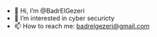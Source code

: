 - 👋 Hi, I’m @BadrElGezeri
- 👀 I’m interested in cyber securicty
- 📫 How to reach me: badrelgezeri@gmail.com

<!---
BadrElGezeri/BadrElGezeri is a ✨ special ✨ repository because its `README.md` (this file) appears on your GitHub profile.
You can click the Preview link to take a look at your changes.
--->
